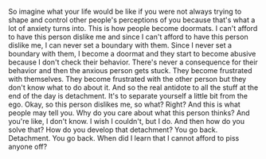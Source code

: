  So imagine what your life would be like if you were not always trying to shape and control other people's perceptions of you because that's what a lot of anxiety turns into. This is how people become doormats. I can't afford to have this person dislike me and since I can't afford to have this person dislike me, I can never set a boundary with them. Since I never set a boundary with them, I become a doormat and they start to become abusive because I don't check their behavior. There's never a consequence for their behavior and then the anxious person gets stuck. They become frustrated with themselves. They become frustrated with the other person but they don't know what to do about it. And so the real antidote to all the stuff at the end of the day is detachment. It's to separate yourself a little bit from the ego. Okay, so this person dislikes me, so what? Right? And this is what people may tell you. Why do you care about what this person thinks? And you're like, I don't know. I wish I couldn't, but I do. And then how do you solve that? How do you develop that detachment? You go back. Detachment. You go back. When did I learn that I cannot afford to piss anyone off?